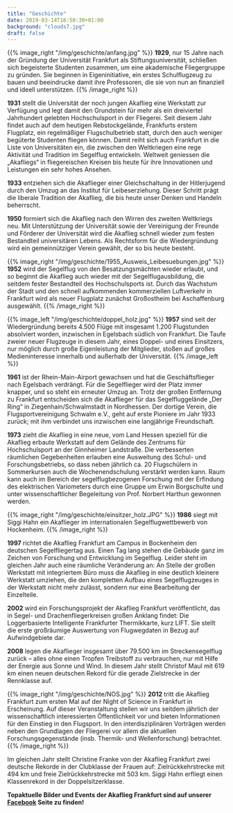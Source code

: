 ```yaml
---
title: "Geschichte"
date: 2019-03-14T16:58:30+01:00
background: "clouds7.jpg"
draft: false
---
```

{{% image_right "/img/geschichte/anfang.jpg" %}}
**1929**, nur 15 Jahre nach der Gründung der Universität Frankfurt als Stiftungsuniversität, schließen sich begeisterte Studenten zusammen, um eine akademische Fliegergruppe zu gründen. Sie beginnen in Eigeninitiative, ein erstes Schulflugzeug zu bauen und beeindrucke damit ihre Professoren, die sie von nun an finanziell und ideell unterstützen.
{{% /image_right %}}

**1931** stellt die Universität der noch jungen Akaflieg eine Werkstatt zur Verfügung und legt damit den Grundstein für mehr als ein dreiviertel Jahrhundert gelebten Hochschulsport in der Fliegerei. Seit diesem Jahr findet auch auf dem heutigen Rebstockgelände, Frankfurts erstem Flugplatz, ein regelmäßiger Flugschulbetrieb statt, durch den auch weniger begüterte Studenten fliegen können. Damit reiht sich auch Frankfurt in die Liste von Universitäten ein, die zwischen den Weltkriegen eine rege Aktivität und Tradition im Segelflug entwickeln. Weltweit geniessen die „Akafliegs“ in fliegereischen Kreisen bis heute für ihre Innovationen und Leistungen ein sehr hohes Ansehen.

**1933** entziehen sich die Akaflieger einer Gleichschaltung in der Hitlerjugend durch den Umzug an das Institut für Leibeserziehung. Dieser Schritt prägt die liberale Tradition der Akaflieg, die bis heute unser Denken und Handeln beherrscht.

**1950** formiert sich die Akaflieg nach den Wirren des zweiten Weltkriegs neu. Mit Unterstützung der Universität sowie der Vereinigung der Freunde und Förderer der Universität wird die Akaflieg schnell wieder zum festen Bestandteil universitären Lebens. Als Rechtsform für die Wiedergründung wird ein gemeinnütziger Verein gewählt, der so bis heute besteht.

{{% image_right "/img/geschichte/1955_Ausweis_Leibesuebungen.jpg" %}}
**1952** wird der Segelflug von den Besatzungsmächten wieder erlaubt, und so beginnt die Akaflieg auch wieder mit der Segelflugausbildung, die seitdem fester Bestandteil des Hochschulsports ist. Durch das Wachstum der Stadt und den schnell aufkommenden kommerziellen Luftverkehr in Frankfurt wird als neuer Flugplatz zunächst Großostheim bei Aschaffenburg ausgewählt.
{{% /image_right %}}

{{% image_left "/img/geschichte/doppel_holz.jpg" %}}
**1957** sind seit der Wiedergründung bereits 4.500 Flüge mit insgesamt 1.200 Flugstunden absolviert worden, inzwischen in Egelsbach südlich von Frankfurt. Die Taufe zweier neuer Flugzeuge in diesem Jahr, eines Doppel- und eines Einsitzers, nur möglich durch große Eigenleistung der Mitglieder, stoßen auf großes Medieninteresse innerhalb und außerhalb der Universität.
{{% /image_left %}}

**1961** ist der Rhein-Main-Airport gewachsen und hat die Geschäftsflieger nach Egelsbach verdrängt. Für die Segelflieger wird der Platz immer knapper, und so steht ein erneuter Umzug an. Trotz der großen Entfernung zu Frankfurt entscheiden sich die Akaflieger für das Segelfluggelände „Der Ring“ in Ziegenhain/Schwalmstadt in Nordhessen. Der dortige Verein, die Flugsportvereinigung Schwalm e.V., geht auf erste Pioniere im Jahr 1933 zurück; mit ihm verbindet uns inzwischen eine langjährige Freundschaft.

**1973** zieht die Akaflieg in eine neue, vom Land Hessen speziell für die Akaflieg erbaute Werkstatt auf dem Gelände des Zentrums für Hochschulsport an der Ginnheimer Landstraße. Die verbesserten räumlichen Gegebenheiten erlauben eine Ausweitung des Schul- und Forschungsbetriebs, so dass neben jährlich ca. 20 Flugschülern in Sommerkursen auch die Wochenendschulung verstärkt werden kann.  Raum kann auch im Bereich der segelflugbezogenen Forschung mit der Erfindung des elektrischen Variometers durch eine Gruppe um Erwin Borgschulte und unter wissenschaftlicher
Begeleitung von Prof. Norbert Harthun gewonnen werden.

{{% image_right "/img/geschichte/einsitzer_holz.JPG" %}}
**1986** siegt mit Siggi Hahn ein Akaflieger im internationalen Segelflugwettbewerb von Hockenheim.
{{% /image_right %}}

**1997** richtet die Akaflieg Frankfurt am Campus in Bockenheim den deutschen Segelfliegertag aus. Einen Tag lang stehen die Gebäude ganz im Zeichen von Forschung und Entwicklung im Segelflug.
Leider steht im gleichen Jahr auch eine räumliche Veränderung an: An Stelle der großen Werkstatt mit integriertem Büro muss die Akaflieg in eine deutlich kleinere Werkstatt umziehen, die den kompletten Aufbau eines Segelflugzeuges in der Werkstatt nicht mehr zulässt, sondern nur eine Bearbeitung der Einzelteile.

**2002** wird ein Forschungsprojekt der Akaflieg Frankfurt veröffentlicht, das in Segel- und Drachenfliegerkreisen großen Anklang findet: Die Loggerbasierte Intelligente Frankfurter Thermikkarte, kurz LIFT. Sie stellt die erste großräumige Auswertung von Flugwegdaten in Bezug auf Aufwindgebiete dar.

**2008** legen die Akaflieger insgesamt über 79.500 km im Streckensegelflug zurück – alles ohne einen Tropfen Treibstoff zu verbrauchen, nur mit Hilfe der Energie aus Sonne und Wind. In diesem Jahr stellt Christof Maul mit 619 km einen neuen deutschen Rekord für die gerade Zielstrecke in der Rennklasse auf.

{{% image_right "/img/geschichte/NOS.jpg" %}}
**2012** tritt die Akaflieg Frankfurt zum ersten Mal auf der Night of Science in Frankfurt in Erscheinung. Auf dieser Veranstaltung stellen wir uns seitdem jährlich der wissenschaftlich interessierten Öffentlichkeit vor und bieten Informationen für den Einstieg in den Flugsport. In den interdisziplinären Vorträgen werden neben den Grundlagen der Fliegerei vor allem die aktuellen Forschungsgegenstände (insb. Thermik- und Wellenforschung) betrachtet.
{{% /image_right %}}

Im gleichen Jahr stellt Christine Franke von der Akaflieg Frankfurt zwei deutsche Rekorde in der Clubklasse der Frauen auf: Zielrückkehrstrecke mit 494 km und freie Zielrückkehrstrecke mit 503 km. Siggi Hahn erfliegt einen Klassenrekord in der Doppelsitzerklasse.

**Topaktuelle Bilder und Events der Akaflieg Frankfurt sind auf unserer [Facebook](https://facebook.com/AkafliegFrankfurt) Seite zu finden!**
